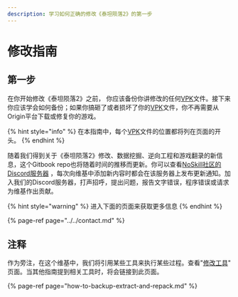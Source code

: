 ```yaml
---
description: 学习如何正确的修改《泰坦陨落2》的第一步
---
```


# 修改指南

## 第一步

在你开始修改《泰坦陨落2》之前， 你应该备份你讲修改的任何[VPK](../../information/file-format/vpk-valve-pak-file.md)文件。接下来你应该学会如何备份；如果你搞砸了或者损坏了你的[VPK](../../information/file-format/vpk-valve-pak-file.md)文件，你不再需要从Origin平台下载或修复你的游戏。

{% hint style="info" %}
在本指南中，每个[VPK](../../information/file-format/vpk-valve-pak-file.md)文件的位置都将列在页面的开头。
{% endhint %}

随着我们得到关于《泰坦陨落2》修改、数据挖掘、逆向工程和游戏翻录的新信息，这个Gitbook repo也将随着时间的推移而更新。你可以查看[NoSkill社区的Discord服务器](https://discordapp.com/invite/sEgmTKg) ，每次向维基中添加新内容时都会在该服务器上发布更新通知。加入我们的Discord服务器，打声招呼，提出问题，报告文字错误，程序错误或请求为维基作出贡献。

{% hint style="warning" %}
进入下面的页面来获取更多信息
{% endhint %}

{% page-ref page="../../contact.md" %}

## 注释

作为旁注，在这个维基中，我们将引用某些工具来执行某些过程。查看"[修改工具](https://noskill.gitbook.io/titanfall2/v/chinese/how-to-start-modding/modding-introduction/modding-tools)" 页面。当其他指南提到相关工具时，将会链接到此页面。

{% page-ref page="how-to-backup-extract-and-repack.md" %}


